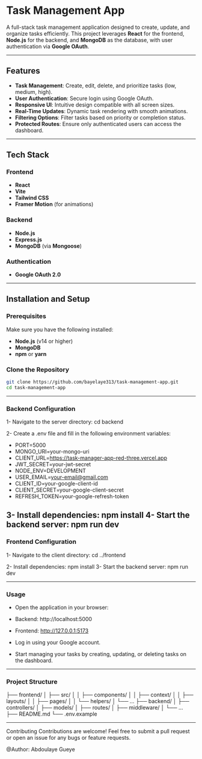 # Task Management App

A full-stack task management application designed to create, update, and organize tasks efficiently. This project leverages **React** for the frontend, **Node.js** for the backend, and **MongoDB** as the database, with user authentication via **Google OAuth**.

---

## Features

- **Task Management**: Create, edit, delete, and prioritize tasks (low, medium, high).
- **User Authentication**: Secure login using Google OAuth.
- **Responsive UI**: Intuitive design compatible with all screen sizes.
- **Real-Time Updates**: Dynamic task rendering with smooth animations.
- **Filtering Options**: Filter tasks based on priority or completion status.
- **Protected Routes**: Ensure only authenticated users can access the dashboard.

---

## Tech Stack

### Frontend
- **React**
- **Vite**
- **Tailwind CSS**
- **Framer Motion** (for animations)

### Backend
- **Node.js**
- **Express.js**
- **MongoDB** (via **Mongoose**)

### Authentication
- **Google OAuth 2.0**

---

## Installation and Setup

### Prerequisites
Make sure you have the following installed:
- **Node.js** (v14 or higher)
- **MongoDB**
- **npm** or **yarn**

### Clone the Repository
```bash
git clone https://github.com/bayelaye313/task-management-app.git
cd task-management-app
```
---

### Backend Configuration
1- Navigate to the server directory:
    cd backend

2- Create a .env file and fill in the following environment variables:

- PORT=5000
- MONGO_URI=your-mongo-uri
- CLIENT_URL=https://task-manager-app-red-three.vercel.app
- JWT_SECRET=your-jwt-secret
- NODE_ENV=DEVELOPMENT
- USER_EMAIL=your-email@gmail.com
- CLIENT_ID=your-google-client-id
- CLIENT_SECRET=your-google-client-secret
- REFRESH_TOKEN=your-google-refresh-token

3- Install dependencies:
    npm install
4- Start the backend server:
    npm run dev
---

### Frontend Configuration
1- Navigate to the client directory:
    cd ../frontend

2- Install dependencies:
    npm install
3- Start the backend server:
    npm run dev

---

### Usage
- Open the application in your browser:

- Backend: http://localhost:5000
- Frontend: http://127.0.0.1:5173
- Log in using your Google account.

- Start managing your tasks by creating, updating, or deleting tasks on the dashboard.

---
### Project Structure

├── frontend/
│   ├── src/
│   │   ├── components/
│   │   ├── context/
│   │   ├── layouts/
│   │   ├── pages/
│   │   └── helpers/
│   └── ...
├── backend/
│   ├── controllers/
│   ├── models/
│   ├── routes/
│   ├── middleware/
│   └── ...
├── README.md
└── .env.example

---

Contributing
Contributions are welcome! Feel free to submit a pull request or open an issue for any bugs or feature requests.

@Author: Abdoulaye Gueye